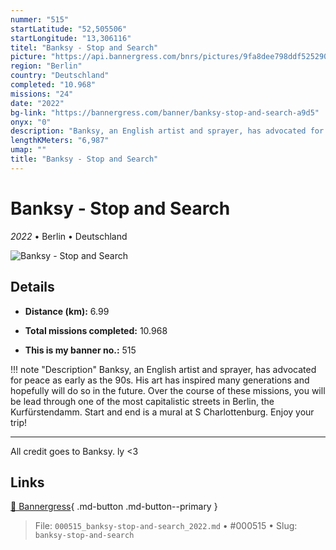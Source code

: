 ```yaml
---
nummer: "515"
startLatitude: "52,505506"
startLongitude: "13,306116"
titel: "Banksy - Stop and Search"
picture: "https://api.bannergress.com/bnrs/pictures/9fa8dee798ddf525290fe2b7ab8b2e41"
region: "Berlin"
country: "Deutschland"
completed: "10.968"
missions: "24"
date: "2022"
bg-link: "https://bannergress.com/banner/banksy-stop-and-search-a9d5"
onyx: "0"
description: "Banksy, an English artist and sprayer, has advocated for peace as early as the 90s. His art has inspired many generations and hopefully will do so in the future. Over the course of these missions, you will be lead through one of the most capitalistic streets in Berlin, the Kurfürstendamm. Start and end is a mural at S Charlottenburg. Enjoy your trip!\n\n--------------------------------------------------------------------------\n\nAll credit goes to Banksy. ly <3"
lengthKMeters: "6,987"
umap: ""
title: "Banksy - Stop and Search"
---
```

# Banksy - Stop and Search

*2022* • Berlin • Deutschland

![Banksy - Stop and Search](https://api.bannergress.com/bnrs/pictures/9fa8dee798ddf525290fe2b7ab8b2e41)

## Details
- **Distance (km):** 6.99

- **Total missions completed:** 10.968
- **This is my banner no.:** 515


!!! note "Description"
    Banksy, an English artist and sprayer, has advocated for peace as early as the 90s. His art has inspired many generations and hopefully will do so in the future. Over the course of these missions, you will be lead through one of the most capitalistic streets in Berlin, the Kurfürstendamm. Start and end is a mural at S Charlottenburg. Enjoy your trip!

--------------------------------------------------------------------------

All credit goes to Banksy. ly <3



## Links
[🔗 Bannergress](https://bannergress.com/banner/banksy-stop-and-search-a9d5){ .md-button .md-button--primary }



> File: `000515_banksy-stop-and-search_2022.md` • #000515 • Slug: `banksy-stop-and-search`
